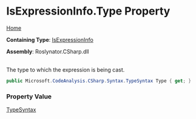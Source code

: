 # IsExpressionInfo\.Type Property

[Home](../../../../../README.md)

**Containing Type**: [IsExpressionInfo](../README.md)

**Assembly**: Roslynator\.CSharp\.dll

\
The type to which the expression is being cast\.

```csharp
public Microsoft.CodeAnalysis.CSharp.Syntax.TypeSyntax Type { get; }
```

### Property Value

[TypeSyntax](https://docs.microsoft.com/en-us/dotnet/api/microsoft.codeanalysis.csharp.syntax.typesyntax)

